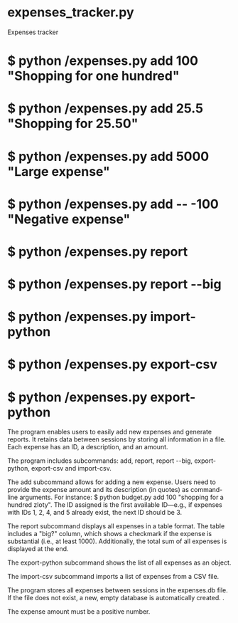 # expenses_tracker.py
Expenses tracker

# $ python /expenses.py add 100 "Shopping for one hundred"
# $ python /expenses.py add 25.5 "Shopping for 25.50"
# $ python /expenses.py add 5000 "Large expense"
# $ python /expenses.py add -- -100 "Negative expense"
# $ python /expenses.py report
# $ python /expenses.py report --big
# $ python /expenses.py import-python
# $ python /expenses.py export-csv
# $ python /expenses.py export-python

The program enables users to easily add new expenses and generate reports. It retains data between sessions by storing all information in a file. Each expense has an ID, a description, and an amount.

The program includes subcommands: add, report, report --big, export-python, export-csv and import-csv.

The add subcommand allows for adding a new expense. Users need to provide the expense amount and its description (in quotes) as command-line arguments. For instance:
$ python budget.py add 100 "shopping for a hundred zloty".
The ID assigned is the first available ID—e.g., if expenses with IDs 1, 2, 4, and 5 already exist, the next ID should be 3.

The report subcommand displays all expenses in a table format. The table includes a "big?" column, which shows a checkmark if the expense is substantial (i.e., at least 1000). Additionally, the total sum of all expenses is displayed at the end.

The export-python subcommand shows the list of all expenses as an object.

The import-csv subcommand imports a list of expenses from a CSV file.

The program stores all expenses between sessions in the expenses.db file.  If the file does not exist, a new, empty database is automatically created. .

The expense amount must be a positive number. 
